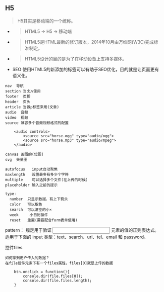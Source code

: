 ## H5 
>H5其实是移动端的一个统称。
- >HTML5  ->  H5  ->  移动端
- > HTML5是HTML最新的修订版本，2014年10月由万维网(W3C)完成标准制定。
- >HTML5设计的目的是为了在移动设备上支持多媒体。
- SEO 使用HTML5的新添加的标签可以有助于SEO优化，目的就是让页面更有语义化。
```
nav  导航
section 当div使用
footer  页脚
header  页头
article 当做p标签来用(文章)
audio  音频
video  视频
source 兼容多个音频视频格式的配置
  ```
        <audio controls>
            <source src="horse.ogg" type="audio/ogg">
            <source src="horse.mp3" type="audio/mpeg">
        </audio>
  ```
canvas 画图的(位图)
svg  矢量图
```

```
autofocus   input自动聚焦
maxlength   设置最多有多少个字符
multiple    可以选择多个文件(在上传的时候)
placeholder 输入之前的提示

type:
  number  只显示数据，有上下箭头
  color   可以取色
  search  可以清空的小×
  week     小日历插件
  reset   重置(需要配合form表单使用)
```

pattern：
规定用于验证 <input> 元素的值的正则表达式。
适用于下面的 input 类型：text、search、url、tel、email 和 password。


控件files
```
如何拿到用户传入的数据？
在file控件元素下有一个files属性，files[0]就是上传的数据

    btn.onclick = function(){
        console.dir(file.files[0]);
        console.dir(file.files.length);
    }
```